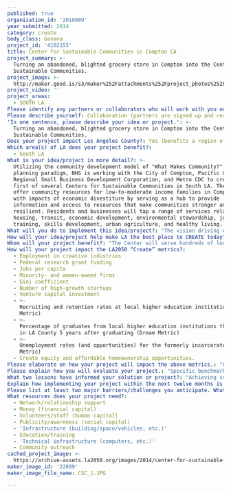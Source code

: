 ```yaml
---
published: true
organization_id: '2018089'
year_submitted: 2014
category: create
body_class: banana
project_id: '4102155'
title: Center for Sustainable Communities in Compton CA
project_summary: >-
  Turning an abandoned, blighted grocery store in Compton into the Center for
  Sustainable Communities.
project_image: >-
  http://maker.good.is/s3/maker%252Fattachments%252Fproject_photos%252Fimages%252F22809%252Fdisplay%252FCSC_1.JPG=c570x385
project_video: ''
project_areas:
  - SOUTH LA
Please identify any partners or collaborators who will work with you on this project.: "NHS has entered into agreements with the City of Compton, METRO CDC, and the Pacific Coast Regional Small Business Development Corporation as primary partners and is formalizing arrangements with the Los Angeles Conservation Corps, the LA County Department of Health,  the LA Food Policy Council,  Community Services Unlimited, and the Los Angeles Department of Neighborhood Empowerment to provide expertise, customized services, training opportunities, and cross-collaborative projects through the Center. \r\n\r\nCritical factors include: 1) a commitment to build sustainability in Compton/South LA, 2) eliminating “silo organizing” on common regional issues, and 3) applying skills gained from managing eight years of neighborhood revitalization consortia during the economic crisis to assist in better serving low income communities. \r\n\r\nEach partner brings unique experience and value:\r\n• City of Compton – Compton contributed bond funds to acquire the property and will facilitate project approvals, general public outreach, and program advocacy. \r\n• METRO CDC – Providing neighborhood outreach, employment training, community engagement, and referral services for youth and young adults. \r\n• Pacific Coast Regional Small Business Development Corporation – As a tenant, PCR offers financial, educational and consulting services to small business owners and start-ups. \r\n• Los Angeles Conservation Corps – LACC will partner on environmental and urban reclamation projects in the Compton Creek watershed and surrounding area and will provide training, education, and mentoring for youth.\r\n• Community Services Unlimited – As one of the largest urban Community Supported Agriculture food distributors in South LA, CSU will offer urban gardening, green business resources, and cross training expertise.  \r\n• Los Angeles County Board of Supervisors – Supervisor Mark Ridley-Thomas’ office provides project level funding opportunities and overall support for the Center. \r\n• LA Food Policy Council – Has agreed to help NHS coordinate events, outreach, and advocacy through the Center in addition to serving as a partner in creating community gardens. \r\n• Los Angeles Department of Neighborhood Empowerment – As the oversight agency of neighborhood councils, LADNE will provide extensive outreach, special project coordination, and a grassroots connection to regional community groups. \r\n• LA County Department of Health – Committed to helping us create living projects and support our clinic plan.\r\n"
Please describe yourself: Collaboration (partners are signed up and ready to hit the ground running!)
'In one sentence, please describe your idea or project.': >-
  Turning an abandoned, blighted grocery store in Compton into the Center for
  Sustainable Communities.
Does your project impact Los Angeles County?: Yes (benefits a region of LA County)
Which area(s) of LA does your project benefit?:
  - South LA
What is your idea/project in more detail?: >-
  Utilizing the community development model of "What Makes Community?" as our
  planning paradigm, NHS is working with the City of Compton, Pacific Coast
  Regional Small Business Development Corporation, and Metro CDC to create the
  first of several Centers for Sustainable Communities in South LA. The CSC will
  offer community resources for low-to-moderate income families in Compton deal
  with impacts of economic divestiture by serving as a hub to provide
  information and access to resources that make communities stronger and more
  resilient. Residents and businesses will tap a range of services related to
  housing, transit, economic development, environmental stewardship, job
  training, skills development, urban agriculture, and healthy living.
What will you do to implement this idea/project?: "The vision driving our Center for Sustainable Communities involves a broad spectrum of issues, and at the center of this focus is the need to pursue sustainability and help create resilient neighborhoods. Tying employment, housing, place, business, and lifestyle is critical to building sustainability, and the Center will serve as a catalyst for achieving broader community and personal empowerment goals that will help low income families in South LA most adversely impacted by economic divestment.\r\n \r\nAs landowner, NHS will serve as lead partner with the City of Compton, METRO CDC, and the Pacific Coast Regional Small Business Development Corporation. NHS acquired the 28,283 sq ft building and surrounding parcel in early March 2014 and we have entered the site planning and renovation phase of the project. One of our main priorities is to repurpose the facility and provide highly needed economic development, healthy living, and job training services for the Compton community. NHS plans to house 5-8 initial non-profit groups by fall 2014 with full tenancy by the end of 2014 if possible. As a part of that plan, our one year goals and implementation timelines include:\r\n• Upgrade the existing facility to accommodate 5-8 tenants (August - Dec 2014);\r\n• Subcontract to create Computer Training and Technology Center (August - Oct 2014);\r\n• Partner with Metro CDC to create office for youth job training/entrepreneurship programs (August - Sept 2014);\r\n• Partner with Pacific Coast Regional Small Business Development Corporation (PCR) to establish on-site Business Incubator Program (Sept – Nov 2014);\r\n• Phase in green technology upgrades (solar electric panels, low-water fixtures, solar hot water) and community garden plots as a part of the structural retrofits and property rehab (Sept 2014 – March 2015).\r\n\r\nShort term (1-2 years) goals and the implementation timeline for the CSC include:\r\n• Finalize a local land use plan with community partners and adjacent land owners (Fall 2014);\r\n• Establish Health & Fitness rooms, a Healthy Living Café, free library, child play area, and permanent organic gardens (Summer 2015).\r\n• Create a Community Green Education & Conservation Center (Summer 2015);\r\n• Create a farmer’s market enterprise to support the Center (Fall 2015);\r\n• Serve approximately 250 families (Sept – Dec 2014);\r\n• Serve approximately 5,000 families (Jan – Dec 2015).\r\n"
How will your idea/project help make LA the best place to CREATE today? In 2050?: "As low income communities in South LA continue to struggle with ongoing blight and work towards long-term neighborhood revitalization, the focus becomes how to help reverse the significant environmental, social, health, and economic impacts of long term divestment on residents and families. Of primary concern is how to deal with the growing challenges among these neighborhoods regarding chronic unemployment/underemployment, reduced capital access for small business development, the ongoing threat of food insecurity, substandard transit options, skyrocketing housing costs, educational disparities, and youth disengagement. Decades of studies confirm that these problems disproportionately affect underserved and impoverished communities. For example, the current surge in home purchase and rental costs means housing now consumes over 65% of average median income on average in LMI communities. Add to that consistently high unemployment (15%), a nearly 3 to 1 ratio in loan denial rates, and limited access to mass transit and healthy food - which has been proven to impact employment and educational performance – and the need for greater resources to meet basic economic demands and achieve a moderate living standard  becomes evident.\r\n\r\nIn response, the Center for Sustainable Communities will provide the people of Compton in South LA a facility that will serve as a hub to build a solid foundation for creating neighborhood sustainability over the next decades. Specific impacts include 1) Improving the job readiness and overall skills base of local workforce; 2) Providing healthy living services and resources to residents; 3) Reaching and training residents in IT and tech skills; 4) Increasing lending access and originating loans for small business owners; 5) Engaging  youth (ages 5-24) in on-site green education and mentoring programs; 6) Assisting families through our CSC Homeownership Center; 7) Establishing community garden projects in surrounding neighborhoods; 8) Establishing home garden projects with youth workers. \r\n\r\nIn addition to meeting crucial resource access needs for families, the Center will allow its partners to share sustainability concepts that drive planning approaches in other impacted communities throughout South Los Angeles and LA County.\r\n"
Whom will your project benefit?: "The Center will serve hundreds of low income families in a region that has endured many of the worst impacts of the economic downturn and decades of blight. NHS has a long and very successful history of serving low-to-moderate income neighborhoods. For 30 years, 90% of our client base has been low income families residing in the poorest and most neglected neighborhoods of LA County. In 2013, 95% of the people we help were considered low income and 84% were ethnic minorities. \r\n\r\nAs the facility grows, the Center will expand to help hundreds of small business owners, neighborhood non-profit groups, and homeowners through on-site services and regional partnerships with community service groups, community development agencies, green organizations, health providers, technology professionals, schools, and municipalities. At least 50% of our tenants will be service-driven. By 2015 we expect to partner with the adjacent Los Angeles Conservation Corps Campus to magnify our regional impact, collaborate to attract a wide range of volunteers for our municipal water and green projects, and reach out to the educational community as the Compton Creek Project evolves.\r\n\r\nWith respect to our community outreach efforts, engaging surrounding neighborhoods in the early stages of the planning process has already yielded an overwhelmingly positive response by critical stakeholders and the community toward the development of the Center.  As a part of our initial outreach plan, NHS is hosting a series of summer BBQs with its new neighbors to meet, assess community needs, and clarify the focus for the project from the community perspective.  The project and landscape architects are deeply involved with this process so that they can adapt community strategies into the program and facility design more effectively.  The more this vision evolves, the more we see that establishing the Center will serve and help the people and the City of Compton while also creating sustainable jobs for residents.  \r\n"
How will your project impact the LA2050 “Create” metrics?:
  - Employment in creative industries
  - Federal research grant funding
  - Jobs per capita
  - Minority- and women-owned firms
  - Gini coefficient
  - Number of high-growth startups
  - Venture capital investment
  - >-
    Recruiting and retention rates at local higher education institutions (Dream
    Metric)
  - >-
    Percentage of graduates from local higher education institutions that remain
    in LA County 5 years after graduating (Dream Metric)
  - >-
    Unemployment rates (and opportunities) for the formerly incarcerated (Dream
    Metric)
  - Create equity and affordable homeownership opportunities.
Please elaborate on how your project will impact the above metrics.: "Our expected outcomes will make a vital difference for families and small businesses looking to create new job training options in multiple fields, improve personal and community health, and expand sustainable economic opportunity in South LA/Compton. We will help rebuild neighborhoods with programs that keep teens active and healthy and where people coming out of prison can build marketable skills and avoid reincarceration. Center services will provide flexible capital for small business, expand affordable lending for families, and fund business incubators in targeted neighborhoods. Over the first two years the Center will strive to increase the number of minority- and women-owned firms by 20%; provide training, credit education, and finance options to create and support the expansion of 50 local startups; and stimulate direct venture capital investment through lending partnerships. The Homeownership Center will create equity and build affordable homeownership opportunities for families by 30%.\r\n\r\nLow income and African America/Latino young adults have the highest unemployment rates and fewest high school and college graduates among residents in South LA. In addition, With a 74% high school dropout rate (36% of the parents with no high school diploma and only 31% with some college), the tide has been going in the wrong direction for decades for at-risk youth. The Center’s youth programs will expand educational and peer support, function as a gateway for IT job training, and improve skills for healthier living, driving retention rates at local higher education institutions, creating employment opportunities, and increasing the jobs per capita rate. As a tool for driving employment in creative industries and transitioning youth, we will partner with a music/entertainment company to create a media production studio at the site. Empowering youth to pursue higher education, choose meaningful work, and remain in the County is a high priority. Giving youth and young adults incentive and personal investment to live, work, and give back in their communities when they return is critical for healthy and vibrant neighborhoods. Our federal partnerships with HUD and ongoing relationships with state and local government and agencies will create options for extensive data tracking and research to guide the quality and rate of progress towards sustainability as well.\r\n"
Please explain how you will evaluate your project.: "Specific benchmarks for the Center and its services include:\r\n• Annually improving job readiness and overall skills base of local workforce by 20%;\r\n• Providing healthy living services and resources to 1,500 residents per year;\r\n• Reaching and training 250 residents annually in IT and tech skills;\r\n• Annually increasing lending access and originate loans for 50 small business owners;\r\n• Engaging 200 youth (ages 5-24) in on-site green education and mentoring programs; \r\n• Assisting 1,200 families annually through the Homeownership Center;\r\n• Establishing 3 community garden projects in surrounding neighborhoods annually;\r\n• Establishing 50 home garden projects with youth workers annually.\r\n\r\nGauging the success and impact of the project will require tracking data among partners and service providers that utilize the facility. NHS will work with partners to consolidate and filter impact data of those taking courses, attending classes, and receiving training. Affiliated groups working through the Center will be asked to share all relevant statistics and deliverables data with NHS. NHS will serve as the central filter for evaluating the impacts and status of job training, homeowner education, senior and afterschool programming, and small business education programs.  \r\n\r\nOur on-site interactive data tracking and evaluation models will help planners, businesses, residents, employees, and community groups access information and relevant data regarding regional housing, transit, and financial management options based upon geographic factors and other variables.  For example, a Location Affordability Portal would provide NHS with reliable, user-friendly data and resource estimates on combined housing and transportation costs to help residents, policymakers, and developers make more informed decisions about where to live, work, and invest in their community. A Smart Location and Sustainable Communities Database will provide additional detailed analysis to assist users where to best locate within a neighborhood based on affordability analyses, estimates of energy cost savings from green housing retrofits, and potential business profitability data rooted in transit cost factors for potential clients.\r\n"
What two lessons have informed your solution or project?: "Achieving sustainability and building resilient neighborhoods in traditionally blighted and neglected communities requires creating and sharing tools that will help residents and business come together to fulfill their vision for the community. Resident buy-in and engaging beneficiaries and stakeholders in the planning and evolution of programs like the CSC are absolutely crucial.\r\n\r\nCreating lasting partnerships with stakeholders and regional agencies and community groups requires an open and transparent set of negotiations and sharing a common vision for how sustainability can be achieved means making collective sacrifices to build broader agreements. "
Explain how implementing your project within the next twelve months is an achievable goal.: "NHS secured the Center property in March 2014 and has formalized agreements with six critical partners (PCR, Metro CDC, LA Conservation Corps, the LA County Department of Health, HUD, and the City of Compton). All architectural specs and permits have been completed to move the project into the primary phase of repurposing the facility. We are now in the process of renovating and upgrading the building to accommodate tenants. Funding to complete the renovation and construction phase is in hand and it is expected we will house initial tenants by late summer 2014 with full tenancy by the end of 2014 if possible. At least 50% of the tenants in the CSC facility will be service-driven. Given that the community has endured an abandoned and neglected 28,000 sq ft building for the past nine years, NHS feels obligated to open the facility and establish community services as soon as possible. \r\n\r\nOnce the core tenants and service providers have relocated offices to the facility, the Center will install large-scale community demonstration gardens and green technology upgrades on the property as a part of its on-site educational and community engagement focus. NHS will open an initial satellite office there in late summer 2014 and is able to administer the facility with minimal staff transition. NHS plans to utilize and reassign at least two existing staff to NHS offices at the Center and hire additional personnel to manage the property. \r\n\r\nNH is confident the Center will continue to attract partners and support in the Compton/South LA community. For 30 years NHS has partnered with private and public investors, financial institutions, foundations, national non-profits, and cities to create and expand sustainable funding relationships to broaden access to capital. Our long history of serving populations in need with direct assistance and specialized housing programs has consistently earned us high marks with our funders and supporters. Based on our project funding projections and overwhelmingly positive response NHS has received from residents and partners, we believe there is sufficient support among investors and residents to meet the resource needs of the Center.\r\n"
Please list at least two major barriers/challenges you anticipate. What is your strategy for ensuring a successful implementation?: "Though we have adequate funds in hand to meet our initial costs for launching the Center, securing an ongoing source of sustainable funding and investment commitments to maintain the facility over the first five years of operation will be a challenge. Our primary focus over the first phase of our launch (Sept 2014 - Dec 2014) will include locking up the necessary number of non-profit service and commercial tenants for the Center as well as continuing to leverage funds through the City of Compton, CDCs, regional financing partners, and community lending organizations to ensure viability through 2015 and beyond. \r\n\r\nAn additional challenge involves meeting the immediate needs of the community. Given that the community has endured an abandoned and neglected building since 2004, NHS feels obligated to open the facility and establish community services as soon as possible. Allocating staff to co-manage the Center will be a driving force behind staying on our planning schedule. NHS also plans to utilize and reassign three existing staff to offices at the Center property and will bring in two new staff help deliver on-site services.\r\n"
What resources does your project need?:
  - Network/relationship support
  - Money (financial capital)
  - Volunteers/staff (human capital)
  - Publicity/awareness (social capital)
  - 'Infrastructure (building/space/vehicles, etc.)'
  - Education/training
  - 'Technical infrastructure (computers, etc.)'
  - Community outreach
cached_project_image: >-
  https://archive-assets.la2050.org/images/2014/center-for-sustainable-communities-in-compton-ca/maker.good.is/s3/maker%252Fattachments%252Fproject_photos%252Fimages%252F22809%252Fdisplay%252FCSC_1.JPG=c570x385.jpg
maker_image_id: '22809'
maker_image_file_name: CSC_1.JPG

---
```

